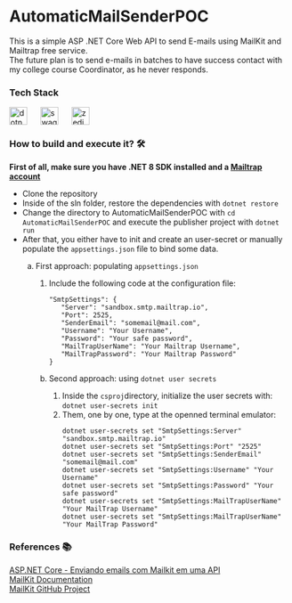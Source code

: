 # AutomaticMailSenderPOC
<span>This is a simple ASP .NET Core Web API to send E-mails using MailKit and Mailtrap free service.</span> <br />
<span>The future plan is to send e-mails in batches to have success contact with my college course Coordinator, as he
    never responds.</span>

<h3>Tech Stack</h3>
<div style="display: flex; gap: 10px;">
    <img height="32" width="32" src="https://cdn.simpleicons.org/dotnet" alt="dotnet" />&nbsp;
    <img height="32" width="32" src="https://cdn.simpleicons.org/swagger" alt="swagger" />&nbsp;
    <img height="32" width="32" src="https://cdn.simpleicons.org/zedindustries" alt="zedindustries" />&nbsp;
</div>

<h3>How to build and execute it? 🛠️</h3>
<span><strong>First of all, make sure you have .NET 8 SDK installed and a <a href="https://mailtrap.io/">Mailtrap account</a></strong></span>
<ul>
    <li>Clone the repository</li>
    <li>Inside of the sln folder, restore the dependencies with <code>dotnet restore</code></li>
    <li>Change the directory to AutomaticMailSenderPOC with <code>cd AutomaticMailSenderPOC</code> and execute the
        publisher project with <code>dotnet run</code></li>
    <li> After that, you either have to init and create an user-secret or manually populate the
        <code>appsettings.json</code> file to bind some data.</li>
    <ol type="a">
        <li>First approach: populating <code>appsettings.json</code></li>
        <ol>
            <li>Include the following code at the configuration file: </li>
            <pre><code>"SmtpSettings": {
   "Server": "sandbox.smtp.mailtrap.io",
   "Port": 2525,
   "SenderEmail": "somemail@mail.com",
   "Username": "Your Username",
   "Password": "Your safe password",
   "MailTrapUserName": "Your Mailtrap Username",
   "MailTrapPassword": "Your Mailtrap Password"
}</code></pre>
        </ol>
        <ol type="a" start = "2">
            <li>Second approach: using <code>dotnet user secrets</code></li>
            <ol>
                <li>Inside the <code>csproj</code>directory, initialize the user secrets with:
                    <code>dotnet user-secrets init</code></li>
                <li>Them, one by one, type at the openned terminal emulator: </li>
                <pre><code>dotnet user-secrets set "SmtpSettings:Server" "sandbox.smtp.mailtrap.io"
dotnet user-secrets set "SmtpSettings:Port" "2525"
dotnet user-secrets set "SmtpSettings:SenderEmail" "somemail@mail.com"
dotnet user-secrets set "SmtpSettings:Username" "Your Username"
dotnet user-secrets set "SmtpSettings:Password" "Your safe password"
dotnet user-secrets set "SmtpSettings:MailTrapUserName" "Your MailTrap Username"
dotnet user-secrets set "SmtpSettings:MailTrapUserName" "Your MailTrap Password"
</code></pre>
            </ol>
        </ol>
    </ol>
</ul>

<h3>References 📚</h3>
<a href="https://macoratti.net/22/06/aspn_mailkitapi1.htm">ASP.NET Core - Enviando emails com Mailkit em uma API </a><br/>
<a href="https://mimekit.net/docs/html/Introduction.htm">MailKit Documentation</a><br/>
<a href="https://github.com/jstedfast/MailKit">MailKit GitHub Project</a>
